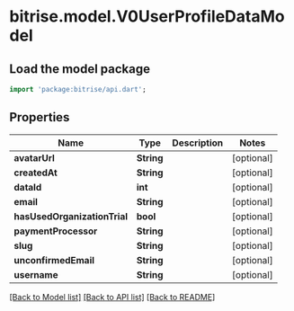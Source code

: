 # bitrise.model.V0UserProfileDataModel

## Load the model package
```dart
import 'package:bitrise/api.dart';
```

## Properties
Name | Type | Description | Notes
------------ | ------------- | ------------- | -------------
**avatarUrl** | **String** |  | [optional] 
**createdAt** | **String** |  | [optional] 
**dataId** | **int** |  | [optional] 
**email** | **String** |  | [optional] 
**hasUsedOrganizationTrial** | **bool** |  | [optional] 
**paymentProcessor** | **String** |  | [optional] 
**slug** | **String** |  | [optional] 
**unconfirmedEmail** | **String** |  | [optional] 
**username** | **String** |  | [optional] 

[[Back to Model list]](../README.md#documentation-for-models) [[Back to API list]](../README.md#documentation-for-api-endpoints) [[Back to README]](../README.md)


